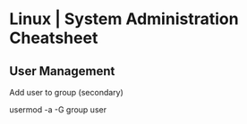 # Linux | System Administration Cheatsheet


## User Management

Add user to group (secondary)

usermod -a -G group user

